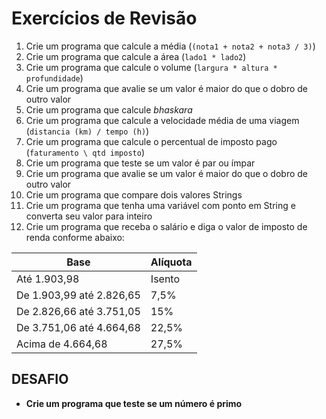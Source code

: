 # Exercícios de Revisão

1) Crie um programa que calcule a média (`(nota1 + nota2 + nota3 / 3)`)
2) Crie um programa que calcule a área (`lado1 * lado2`)
3) Crie um programa que calcule o volume (`largura * altura * profundidade`)
4) Crie um programa que avalie se um valor é maior do que o dobro de outro valor
5) Crie um programa que calcule _bhaskara_
6) Crie um programa que calcule a velocidade média de uma viagem (`distancia (km) / tempo (h)`)
7) Crie um programa que calcule o percentual de imposto pago (`faturamento \ qtd imposto`)
8) Crie um programa que teste se um valor é par ou ímpar
9) Crie um programa que avalie se um valor é maior do que o dobro de outro valor
10) Crie um programa que compare dois valores Strings
11) Crie um programa que tenha uma variável com ponto em String e converta seu valor para inteiro
12) Crie um programa que receba o salário e diga o valor de imposto de renda conforme abaixo:

Base                     | Alíquota
---------                | ------
Até 1.903,98             | Isento
De 1.903,99 até 2.826,65 | 7,5%
De 2.826,66 até 3.751,05 | 15%
De 3.751,06 até 4.664,68 | 22,5%
Acima de 4.664,68        | 27,5%

## DESAFIO

* **Crie um programa que teste se um número é primo**
